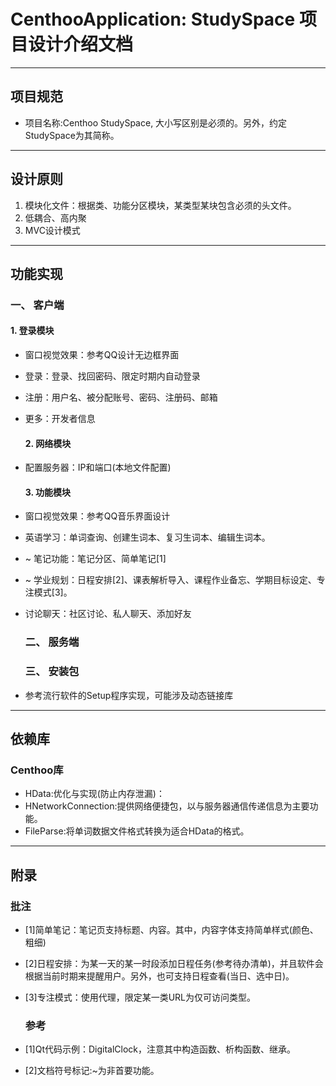 # CenthooApplication: StudySpace 项目设计介绍文档

---

## 项目规范

* 项目名称:Centhoo StudySpace, 大小写区别是必须的。另外，约定StudySpace为其简称。

---

## 设计原则

1. 模块化文件：根据类、功能分区模块，某类型某块包含必须的头文件。 
2. 低耦合、高内聚 
3. MVC设计模式 

---

## 功能实现

### 一、    客户端

#### 1.    登录模块

* 窗口视觉效果：参考QQ设计无边框界面 

* 登录：登录、找回密码、限定时期内自动登录 

* 注册：用户名、被分配账号、密码、注册码、邮箱

* 更多：开发者信息 
  
  #### 2.    网络模块

* 配置服务器：IP和端口(本地文件配置) 
  
  #### 3.    功能模块

* 窗口视觉效果：参考QQ音乐界面设计 

* 英语学习：单词查询、创建生词本、复习生词本、编辑生词本。 

* ~ 笔记功能：笔记分区、简单笔记[1] 

* ~ 学业规划：日程安排[2]、课表解析导入、课程作业备忘、学期目标设定、专注模式[3]。 

* 讨论聊天：社区讨论、私人聊天、添加好友 
  
  ### 二、    服务端
  
  ### 三、    安装包

* 参考流行软件的Setup程序实现，可能涉及动态链接库 

---

## 依赖库

### Centhoo库

* HData:优化与实现(防止内存泄漏)： 
* HNetworkConnection:提供网络便捷包，以与服务器通信传递信息为主要功能。
* FileParse:将单词数据文件格式转换为适合HData的格式。 

---

## 附录

### 批注

* [1]简单笔记：笔记页支持标题、内容。其中，内容字体支持简单样式(颜色、粗细) 

* [2]日程安排：为某一天的某一时段添加日程任务(参考待办清单)，并且软件会根据当前时期来提醒用户。另外，也可支持日程查看(当日、选中日)。 

* [3]专注模式：使用代理，限定某一类URL为仅可访问类型。 
  
  ### 参考

* [1]Qt代码示例：DigitalClock，注意其中构造函数、析构函数、继承。

* [2]文档符号标记:~为非首要功能。
